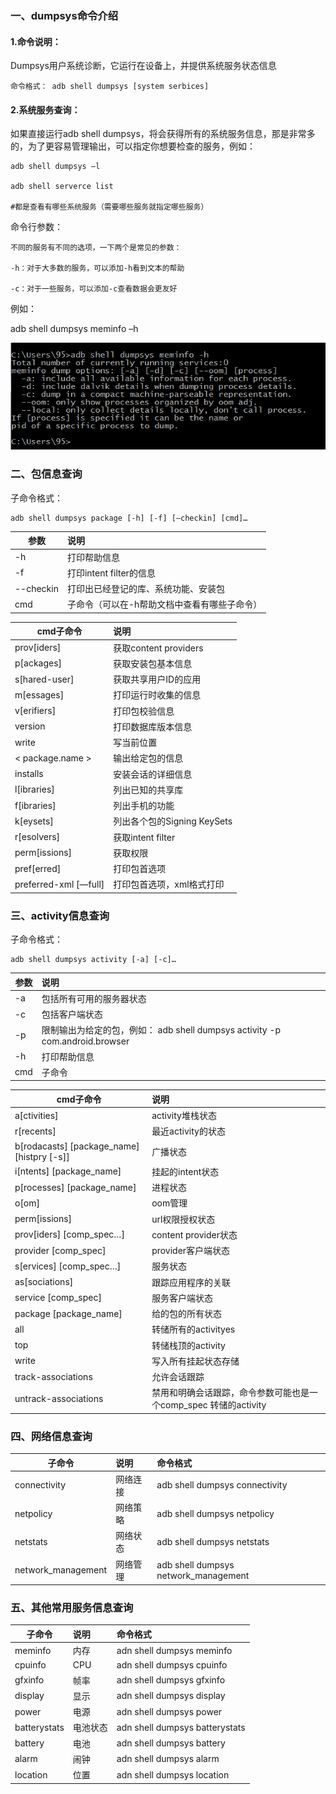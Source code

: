 ### 一、dumpsys命令介绍

#### 1.命令说明：

Dumpsys用户系统诊断，它运行在设备上，并提供系统服务状态信息

```
命令格式： adb shell dumpsys [system serbices]
```

#### 2.系统服务查询：

如果直接运行adb shell dumpsys，将会获得所有的系统服务信息，那是非常多的，为了更容易管理输出，可以指定你想要检查的服务，例如：

```
adb shell dumpsys –l

adb shell serverce list

#都是查看有哪些系统服务（需要哪些服务就指定哪些服务）
```

命令行参数：

```
不同的服务有不同的选项，一下两个是常见的参数：

-h：对于大多数的服务，可以添加-h看到文本的帮助

-c：对于一些服务，可以添加-c查看数据会更友好
```

例如：

adb shell dumpsys meminfo –h

![15272951743137.png](../imgs/15272951743137.png)

 

### 二、包信息查询

子命令格式：

```
adb shell dumpsys package [-h] [-f] [—checkin] [cmd]…
```


| 参数      | 说明                                         |
| --------- | :------------------------------------------- |
| -h        | 打印帮助信息                                 |
| -f        | 打印intent filter的信息                      |
| --checkin | 打印出已经登记的库、系统功能、安装包         |
| cmd       | 子命令（可以在-h帮助文档中查看有哪些子命令） |


| cmd子命令             | 说明                        |
| --------------------- | :-------------------------- |
| prov[iders]           | 获取content providers       |
| p[ackages]            | 获取安装包基本信息          |
| s[hared-user]         | 获取共享用户ID的应用        |
| m[essages]            | 打印运行时收集的信息        |
| v[erifiers]           | 打印包校验信息              |
| version               | 打印数据库版本信息          |
| write                 | 写当前位置                  |
| < package.name >      | 输出给定包的信息            |
| installs              | 安装会话的详细信息          |
| l[ibraries]           | 列出已知的共享库            |
| f[ibraries]           | 列出手机的功能              |
| k[eysets]             | 列出各个包的Signing KeySets |
| r[esolvers]           | 获取intent filter           |
| perm[issions]         | 获取权限                    |
| pref[erred]           | 打印包首选项                |
| preferred-xml [—full] | 打印包首选项，xml格式打印   |


### 三、activity信息查询

子命令格式：

```
adb shell dumpsys activity [-a] [-c]…
```

| 参数 | 说明                                                         |
| ---- | :----------------------------------------------------------- |
| -a   | 包括所有可用的服务器状态                                     |
| -c   | 包括客户端状态                                               |
| -p   | 限制输出为给定的包，例如： adb shell dumpsys activity -p com.android.browser |
| -h   | 打印帮助信息                                                 |
| cmd  | 子命令                                                       |


| cmd子命令                                  | 说明                                                         |
| ------------------------------------------ | :----------------------------------------------------------- |
| a[ctivities]                               | activity堆栈状态                                             |
| r[recents]                                 | 最近activity的状态                                           |
| b[rodacasts] [package_name] [histpry [-s]] | 广播状态                                                     |
| i[ntents] [package_name]                   | 挂起的intent状态                                             |
| p[rocesses] [package_name]                 | 进程状态                                                     |
| o[om]                                      | oom管理                                                      |
| perm[issions]                              | url权限授权状态                                              |
| prov[iders] [comp_spec…]                   | content provider状态                                         |
| provider [comp_spec]                       | provider客户端状态                                           |
| s[ervices] [comp_spec…]                    | 服务状态                                                     |
| as[sociations]                             | 跟踪应用程序的关联                                           |
| service [comp_spec]                        | 服务客户端状态                                               |
| package [package_name]                     | 给的包的所有状态                                             |
| all                                        | 转储所有的activityes                                         |
| top                                        | 转储栈顶的activity                                           |
| write                                      | 写入所有挂起状态存储                                         |
| track-associations                         | 允许会话跟踪                                                 |
| untrack-associations                       | 禁用和明确会话跟踪，命令参数可能也是一个comp_spec 转储的activity |


### 四、网络信息查询

| 子命令             | 说明     | 命令格式                             |
| ------------------ | :------- | :----------------------------------- |
| connectivity       | 网络连接 | adb shell dumpsys connectivity       |
| netpolicy          | 网络策略 | adb shell dumpsys netpolicy          |
| netstats           | 网络状态 | adb shell dumpsys netstats           |
| network_management | 网络管理 | adb shell dumpsys network_management |


### 五、其他常用服务信息查询
| 子命令       | 说明     | 命令格式                       |
| ------------ | :------- | :----------------------------- |
| meminfo      | 内存     | adn shell dumpsys meminfo      |
| cpuinfo      | CPU      | adn shell dumpsys cpuinfo      |
| gfxinfo      | 帧率     | adn shell dumpsys gfxinfo      |
| display      | 显示     | adn shell dumpsys display      |
| power        | 电源     | adn shell dumpsys power        |
| batterystats | 电池状态 | adn shell dumpsys batterystats |
| battery      | 电池     | adn shell dumpsys battery      |
| alarm        | 闹钟     | adn shell dumpsys alarm        |
| location     | 位置     | adn shell dumpsys location     |